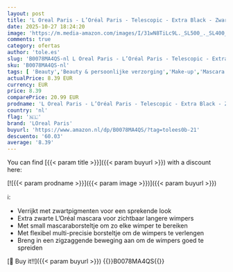 ```yaml
---
layout: post
title: 'L Oreal Paris - L’Oréal Paris - Telescopic - Extra Black - Zwart - Lengte Mascara voor Zichtbaar Langere Wimpers - Extra zwarte L’Oréal mascara voor zichtbaar langere wimpers - 8 ml'
date: 2025-10-27 18:24:20
image: 'https://m.media-amazon.com/images/I/31wN8TiLc9L._SL500_._SL400_.jpg'
comments: true
category: ofertas
author: 'tole.es'
slug: 'B0078MA4QS-nl L Oreal Paris - L’Oréal Paris - Telescopic - Extra Black -...'
sku: 'B0078MA4QS-nl'
tags: [ 'Beauty','Beauty & persoonlijke verzorging','Make-up','Mascara’s','Oogmake-up','loreal paris','🇳🇱', ]
actualPrice: 8.39 EUR
currency: EUR
price: 8.39
comparePrice: 20.99 EUR
prodname: 'L Oreal Paris - L’Oréal Paris - Telescopic - Extra Black - Zwart - Lengte Mascara voor Zichtbaar Langere Wimpers - Extra zwarte L’Oréal mascara voor zichtbaar langere wimpers - 8 ml'
country: 'nl'
flag: '🇳🇱'
brand: 'LOreal Paris'
buyurl: 'https://www.amazon.nl/dp/B0078MA4QS/?tag=tolees0b-21'
descuento: '60.03'
average: '8.39'
---
```


You can find [{{< param title >}}]({{< param buyurl >}}) with a discount here:

[![{{< param prodname >}}]({{< param image >}})]({{< param buyurl >}})

ℹ️:

- Verrijkt met zwartpigmenten voor een sprekende look
- Extra zwarte L’Oréal mascara voor zichtbaar langere wimpers
- Met small mascaraborsteltje om zo elke wimper te bereiken
- Met flexibel multi-precisie borsteltje om de wimpers te verlengen
- Breng in een zigzaggende beweging aan om de wimpers goed te spreiden

[🛒 Buy it!!]({{< param buyurl >}})
{{<world>}}B0078MA4QS{{</world>}}
